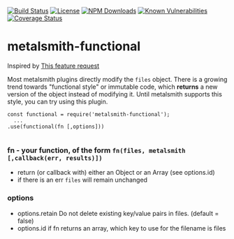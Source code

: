 [![Build Status](https://secure.travis-ci.org/MorganConrad/metalsmith-functional.png)](http://travis-ci.org/MorganConrad/metalsmith-functional)
[![License](http://img.shields.io/badge/license-MIT-A31F34.svg)](https://github.com/MorganConrad/metalsmith-functional)
[![NPM Downloads](http://img.shields.io/npm/dm/metalsmith-functional.svg)](https://www.npmjs.org/package/metalsmith-functional)
[![Known Vulnerabilities](https://snyk.io/test/github/morganconrad/metalsmith-functional/badge.svg)](https://snyk.io/test/github/morganconrad/metalsmith-functional)
[![Coverage Status](https://coveralls.io/repos/github/MorganConrad/metalsmith-functional/badge.svg)](https://coveralls.io/github/MorganConrad/metalsmith-functional)

# metalsmith-functional

Inspired by [This feature request](https://github.com/segmentio/metalsmith/issues/287)

Most metalsmith plugins directly modify the `files` object.  There is a growing trend towards "functional style" or immutable code, which **returns** a new version of the object instead of modifying it.  Until metalsmith supports this style, you can try using this plugin.

```
const functional = require('metalsmith-functional');
  ...
.use(functional(fn [,options]))
  
```

### fn - your function, of the form `fn(files, metalsmith [,callback(err, results)])`
 - return (or callback with) either an Object or an Array (see options.id)
 - if there is an err `files` will remain unchanged

### options

 - options.retain   Do not delete existing key/value pairs in files.  (default = false)
 - options.id       if fn returns an array, which key to use for the filename is files  
